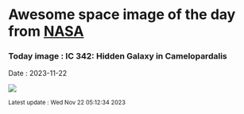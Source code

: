 
# Awesome space image of the day from [NASA](https://api.nasa.gov/)

### Today image : IC 342: Hidden Galaxy in Camelopardalis
Date : 2023-11-22

![](https://apod.nasa.gov/apod/image/2311/ic342asi294large_1024.jpg)

<small>Latest update : Wed Nov 22 05:12:34 2023</small>
        